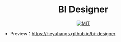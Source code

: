 <h1 align="center">BI Designer</h1>

<div align="center">


[![MIT](https://img.shields.io/github/license/iczer/vue-antd-admin)](https://github.com/iczer/vue-antd-admin/blob/master/LICENSE)


</div>


- Preview：https://heyuhangs.github.io/bi-designer
